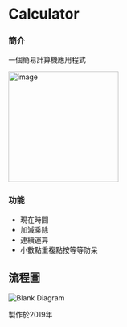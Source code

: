 # Calculator
### 簡介
一個簡易計算機應用程式

<img width="219" alt="image" src="https://github.com/zxsawqedcrfv/WindowsFormsApp/assets/73340498/ce215a5e-b6a8-40b6-8abf-098a79761ca0">

### 功能
- 現在時間
- 加減乘除
- 連續運算
- 小數點重複點按等等防呆


## 流程圖
![Blank Diagram](https://github.com/zxsawqedcrfv/WindowsFormsApp/assets/73340498/72ff78df-1793-4173-9e17-4e9d1d318e3b)

製作於2019年
